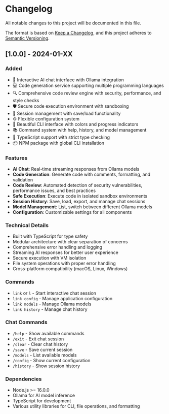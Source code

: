 # Changelog

All notable changes to this project will be documented in this file.

The format is based on [Keep a Changelog](https://keepachangelog.com/en/1.0.0/),
and this project adheres to [Semantic Versioning](https://semver.org/spec/v2.0.0.html).

## [1.0.0] - 2024-01-XX

### Added
- 🤖 Interactive AI chat interface with Ollama integration
- 💻 Code generation service supporting multiple programming languages
- 🔍 Comprehensive code review engine with security, performance, and style checks
- 🛡️ Secure code execution environment with sandboxing
- 📝 Session management with save/load functionality
- ⚙️ Flexible configuration system
- 🎨 Beautiful CLI interface with colors and progress indicators
- 📚 Command system with help, history, and model management
- 🔧 TypeScript support with strict type checking
- 📦 NPM package with global CLI installation

### Features
- **AI Chat**: Real-time streaming responses from Ollama models
- **Code Generation**: Generate code with comments, formatting, and validation
- **Code Review**: Automated detection of security vulnerabilities, performance issues, and best practices
- **Safe Execution**: Execute code in isolated sandbox environments
- **Session History**: Save, load, export, and manage chat sessions
- **Model Management**: List, switch between different Ollama models
- **Configuration**: Customizable settings for all components

### Technical Details
- Built with TypeScript for type safety
- Modular architecture with clear separation of concerns
- Comprehensive error handling and logging
- Streaming AI responses for better user experience
- Secure execution with VM isolation
- File system operations with proper error handling
- Cross-platform compatibility (macOS, Linux, Windows)

### Commands
- `link` or `l` - Start interactive chat session
- `link config` - Manage application configuration
- `link models` - Manage Ollama models
- `link history` - Manage chat history

### Chat Commands
- `/help` - Show available commands
- `/exit` - Exit chat session
- `/clear` - Clear chat history
- `/save` - Save current session
- `/models` - List available models
- `/config` - Show current configuration
- `/history` - Show session history

### Dependencies
- Node.js >= 16.0.0
- Ollama for AI model inference
- TypeScript for development
- Various utility libraries for CLI, file operations, and formatting